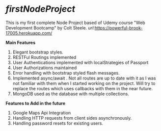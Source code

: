 # _firstNodeProject_
This is my first complete Node Project based of Udemy course "Web Development Bootcamp" by Colt Steele.
_url_:https://powerful-brook-17005.herokuapp.com/

**Main Features**
  1. Elegant bootstrap styles.
  2. RESTFul Routings implemented
  3. User Authentications implemented with localStrategies of Passport
  4. User Authorizations maintained
  5. Error handling with bootstrap styled flash messages.
  6. Implemented async/await . Not all routes are up to date with it as I was not familiar with them when I started working on the project.
      Will try to replace the routes which uses callbacks with them in the near future.
  7. MongoDB used as the database with multiple collections.

**Features to Add in the future**
  1. Google Maps Api Integration
  2. Handling HTTP requests from client sides asynchronously.
  3. Handling password resets for existing users.
